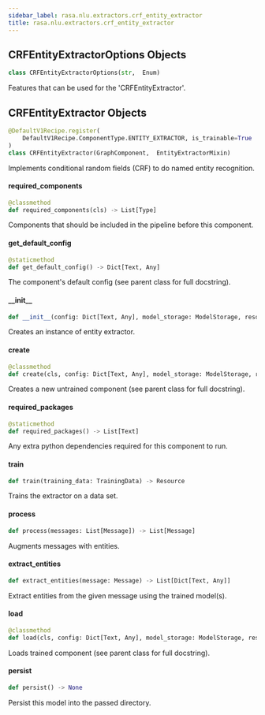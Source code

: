 ```yaml
---
sidebar_label: rasa.nlu.extractors.crf_entity_extractor
title: rasa.nlu.extractors.crf_entity_extractor
---
```

## CRFEntityExtractorOptions Objects

```python
class CRFEntityExtractorOptions(str,  Enum)
```

Features that can be used for the &#x27;CRFEntityExtractor&#x27;.

## CRFEntityExtractor Objects

```python
@DefaultV1Recipe.register(
    DefaultV1Recipe.ComponentType.ENTITY_EXTRACTOR, is_trainable=True
)
class CRFEntityExtractor(GraphComponent,  EntityExtractorMixin)
```

Implements conditional random fields (CRF) to do named entity recognition.

#### required\_components

```python
@classmethod
def required_components(cls) -> List[Type]
```

Components that should be included in the pipeline before this component.

#### get\_default\_config

```python
@staticmethod
def get_default_config() -> Dict[Text, Any]
```

The component&#x27;s default config (see parent class for full docstring).

#### \_\_init\_\_

```python
def __init__(config: Dict[Text, Any], model_storage: ModelStorage, resource: Resource, entity_taggers: Optional[Dict[Text, "CRF"]] = None) -> None
```

Creates an instance of entity extractor.

#### create

```python
@classmethod
def create(cls, config: Dict[Text, Any], model_storage: ModelStorage, resource: Resource, execution_context: ExecutionContext) -> CRFEntityExtractor
```

Creates a new untrained component (see parent class for full docstring).

#### required\_packages

```python
@staticmethod
def required_packages() -> List[Text]
```

Any extra python dependencies required for this component to run.

#### train

```python
def train(training_data: TrainingData) -> Resource
```

Trains the extractor on a data set.

#### process

```python
def process(messages: List[Message]) -> List[Message]
```

Augments messages with entities.

#### extract\_entities

```python
def extract_entities(message: Message) -> List[Dict[Text, Any]]
```

Extract entities from the given message using the trained model(s).

#### load

```python
@classmethod
def load(cls, config: Dict[Text, Any], model_storage: ModelStorage, resource: Resource, execution_context: ExecutionContext, **kwargs: Any, ,) -> CRFEntityExtractor
```

Loads trained component (see parent class for full docstring).

#### persist

```python
def persist() -> None
```

Persist this model into the passed directory.

